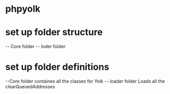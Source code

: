 # phpyolk


# set up folder structure
-- Core folder
-- loder folder

# set up folder definitions 
--Core folder containes all the classes for Yolk
-- loader folder Loads all the clearQueuedAddresses
